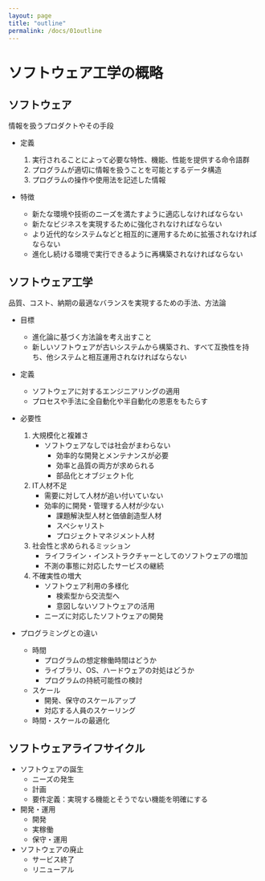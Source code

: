 ```yaml
---
layout: page
title: "outline"
permalink: /docs/01outline
---
```


# ソフトウェア工学の概略

## ソフトウェア
情報を扱うプロダクトやその手段

- 定義
    1. 実行されることによって必要な特性、機能、性能を提供する命令語群
    2. プログラムが適切に情報を扱うことを可能とするデータ構造
    3. プログラムの操作や使用法を記述した情報

- 特徴
    - 新たな環境や技術のニーズを満たすように適応しなければならない
    - 新たなビジネスを実現するために強化されなければならない
    - より近代的なシステムなどと相互的に運用するために拡張されなければならない
    - 進化し続ける環境で実行できるように再構築されなければならない

## ソフトウェア工学
品質、コスト、納期の最適なバランスを実現するための手法、方法論

- 目標
    - 進化論に基づく方法論を考え出すこと
    - 新しいソフトウェアが古いシステムから構築され、すべて互換性を持ち、他システムと相互運用されなければならない

- 定義
    - ソフトウェアに対するエンジニアリングの適用
    - プロセスや手法に全自動化や半自動化の恩恵をもたらす

- 必要性
    1. 大規模化と複雑さ
        - ソフトウェアなしでは社会がまわらない
            - 効率的な開発とメンテナンスが必要
            - 効率と品質の両方が求められる
            - 部品化とオブジェクト化
    2. IT人材不足
        - 需要に対して人材が追い付いていない
        - 効率的に開発・管理する人材が少ない
            - 課題解決型人材と価値創造型人材
            - スペシャリスト
            - プロジェクトマネジメント人材
    3. 社会性と求められるミッション
        - ライフライン・インストラクチャーとしてのソフトウェアの増加
        - 不測の事態に対応したサービスの継続
    4. 不確実性の増大
        - ソフトウェア利用の多様化
            - 検索型から交流型へ
            - 意図しないソフトウェアの活用
        - ニーズに対応したソフトウェアの開発

- プログラミングとの違い
    - 時間
        - プログラムの想定稼働時間はどうか
        - ライブラリ、OS、ハードウェアの対処はどうか
        - プログラムの持続可能性の検討
    - スケール
        - 開発、保守のスケールアップ
        - 対応する人員のスケーリング
    - 時間・スケールの最適化

## ソフトウェアライフサイクル
- ソフトウェアの誕生
    - ニーズの発生
    - 計画
    - 要件定義：実現する機能とそうでない機能を明確にする
- 開発・運用
    - 開発
    - 実稼働
    - 保守・運用
- ソフトウェアの廃止
    - サービス終了
    - リニューアル